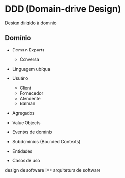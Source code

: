 # DDD (Domain-drive Design)

Design dirigido à domínio

## Domínio

- Domain Experts
  - Conversa
- Linguagem ubíqua

- Usuário

  - Client
  - Fornecedor
  - Atendente
  - Barman

- Agregados
- Value Objects
- Eventos de domínio
- Subdomínios (Bounded Contexts)
- Entidades
- Casos de uso

design de software !== arquitetura de software
